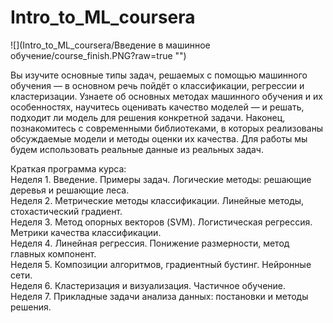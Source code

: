 # Intro_to_ML_coursera

![](Intro_to_ML_coursera/Введение в машинное обучение/course_finish.PNG?raw=true "")

Вы изучите основные типы задач, решаемых с помощью машинного обучения — в основном речь пойдёт о классификации, регрессии и кластеризации. Узнаете об основных методах машинного обучения и их особенностях, научитесь оценивать качество моделей — и решать, подходит ли модель для решения конкретной задачи. Наконец, познакомитесь с современными библиотеками, в которых реализованы обсуждаемые модели и методы оценки их качества. Для работы мы будем использовать реальные данные из реальных задач.

Краткая программа курса:  
Неделя 1. Введение. Примеры задач. Логические методы: решающие деревья и решающие леса.  
Неделя 2. Метрические методы классификации. Линейные методы, стохастический градиент.  
Неделя 3. Метод опорных векторов (SVM). Логистическая регрессия. Метрики качества классификации.  
Неделя 4. Линейная регрессия. Понижение размерности, метод главных компонент.  
Неделя 5. Композиции алгоритмов, градиентный бустинг. Нейронные сети.  
Неделя 6. Кластеризация и визуализация. Частичное обучение.  
Неделя 7. Прикладные задачи анализа данных: постановки и методы решения.  
